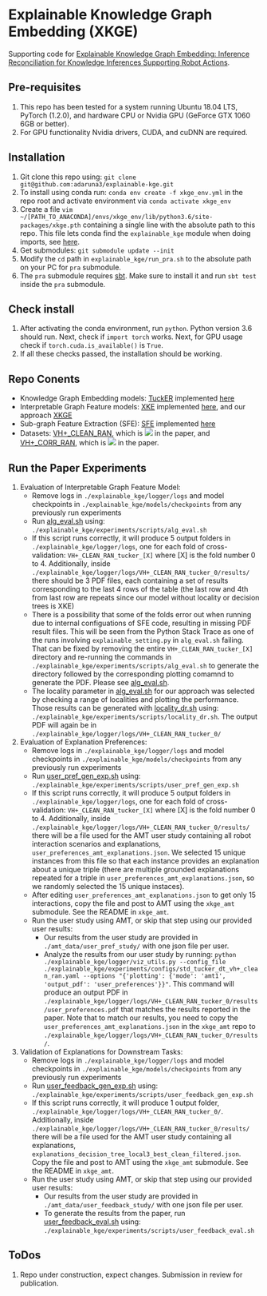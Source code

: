 # Explainable Knowledge Graph Embedding (XKGE)
Supporting code for [Explainable Knowledge Graph Embedding: Inference Reconciliation for Knowledge Inferences Supporting Robot Actions]().

## Pre-requisites
1. This repo has been tested for a system running Ubuntu 18.04 LTS, PyTorch (1.2.0), and 
hardware CPU or Nvidia GPU (GeForce GTX 1060 6GB or better).
2. For GPU functionality Nvidia drivers, CUDA, and cuDNN are required.

## Installation
1. Git clone this repo using: `git clone git@github.com:adaruna3/explainable-kge.git` 
1. To install using conda run: `conda env create -f xkge_env.yml` in the repo root and activate
environment via `conda activate xkge_env`
2. Create a file `vim ~/[PATH_TO_ANACONDA]/envs/xkge_env/lib/python3.6/site-packages/xkge.pth`
containing a single line with the absolute path to this repo. This file lets conda find the 
`explainable_kge` module when doing imports, see [here](https://stackoverflow.com/questions/37006114/anaconda-permanently-include-external-packages-like-in-pythonpath).
3. Get submodules: `git submodule update --init`
4. Modify the `cd` path in `explainable_kge/run_pra.sh` to the absolute path on your PC for `pra` submodule.
5. The `pra` submodule requires [sbt](https://www.scala-sbt.org/download.html). Make sure to install 
it and run `sbt test` inside the `pra` submodule.

## Check install
1. After activating the conda environment, run `python`. Python version 3.6 should run. Next, check if `import torch` works.
Next, for GPU usage check if `torch.cuda.is_available()` is `True`.
2. If all these checks passed, the installation should be working.

## Repo Conents

* Knowledge Graph Embedding models: [TuckER](https://arxiv.org/pdf/1901.09590.pdf) implemented [here](https://github.com/adaruna3/explainable-kge/blob/dev/explainable_kge/models/standard_models.py)
* Interpretable Graph Feature models: [XKE](https://github.com/arthurcgusmao/XKE) implemented [here](https://github.com/adaruna3/explainable-kge/blob/74e2f968dff7c17a230ad6f75bdbcdbdab938b4a/explainable_kge/models/explain_utils.py#L1791), and our approach [XKGE](https://github.com/adaruna3/explainable-kge/blob/74e2f968dff7c17a230ad6f75bdbcdbdab938b4a/explainable_kge/models/explain_utils.py#L1809)
* Sub-graph Feature Extraction (SFE): [SFE](https://aclanthology.org/D15-1173.pdf) implemented [here](https://github.com/adaruna3/pra/tree/786f93213b054b1c3ba33a82283b4ccaca5f34b7)
* Datasets: [VH+_CLEAN_RAN](https://github.com/adaruna3/explainable-kge/tree/dev/explainable_kge/datasets/VH+_CLEAN_RAN/), which is <img src="https://render.githubusercontent.com/render/math?math=D"> in the paper, and [VH+_CORR_RAN](https://github.com/adaruna3/explainable-kge/tree/dev/explainable_kge/datasets/VH+_CORR_RAN/), which is <img src="https://render.githubusercontent.com/render/math?math=\hat{D}"> in the paper.

    
## Run the Paper Experiments
1. Evaluation of Interpretable Graph Feature Model:
    - Remove logs in `./explainable_kge/logger/logs` and model checkpoints in `./explainable_kge/models/checkpoints` from any previously run experiments
    - Run [alg_eval.sh](https://github.com/adaruna3/explainable-kge/blob/dev/explainable_kge/experiments/scripts/alg_eval.sh) using: `./explainable_kge/experiments/scripts/alg_eval.sh`
    - If this script runs correctly, it will produce 5 output folders in `./explainable_kge/logger/logs`, one for each fold of cross-validation: `VH+_CLEAN_RAN_tucker_[X]` where [X] is the fold number 0 to 4. Additionally, inside `./explainable_kge/logger/logs/VH+_CLEAN_RAN_tucker_0/results/` there should be 3 PDF files, each containing a set of results corresponding to the last 4 rows of the table (the last row and 4th from last row are repeats since our model without locality or decision trees is XKE)
    - There is a possibility that some of the folds error out when running due to internal configuations of SFE code, resulting in missing PDF result files. This will be seen from the Python Stack Trace as one of the runs involving `explainable_setting.py` in `alg_eval.sh` failing. That can be fixed by removing the entire `VH+_CLEAN_RAN_tucker_[X]` directory and re-running the commands in `./explainable_kge/experiments/scripts/alg_eval.sh` to generate the directory followed by the corresponding plotting comamnd to generate the PDF. Please see [alg_eval.sh](https://github.com/adaruna3/explainable-kge/blob/dev/explainable_kge/experiments/scripts/alg_eval.sh).
    - The locality parameter in [alg_eval.sh](https://github.com/adaruna3/explainable-kge/blob/dev/explainable_kge/experiments/scripts/alg_eval.sh) for our approach was selected by checking a range of localities and plotting the performance. Those results can be generated with [locality_dr.sh](https://github.com/adaruna3/explainable-kge/blob/dev/explainable_kge/experiments/scripts/locality_dr.sh) using: `./explainable_kge/experiments/scripts/locality_dr.sh`. The output PDF will again be in `./explainable_kge/logger/logs/VH+_CLEAN_RAN_tucker_0/`
2. Evaluation of Explanation Preferences:
    - Remove logs in `./explainable_kge/logger/logs` and model checkpoints in `./explainable_kge/models/checkpoints` from any previously run experiments
    - Run [user_pref_gen_exp.sh](https://github.com/adaruna3/explainable-kge/blob/dev/explainable_kge/experiments/scripts/user_pref_gen_exp.sh) using: `./explainable_kge/experiments/scripts/user_pref_gen_exp.sh`
    - If this script runs correctly, it will produce 5 output folders in `./explainable_kge/logger/logs`, one for each fold of cross-validation: `VH+_CLEAN_RAN_tucker_[X]` where [X] is the fold number 0 to 4. Additionally, inside `./explainable_kge/logger/logs/VH+_CLEAN_RAN_tucker_0/results/` there will be a file used for the AMT user study containing all robot interaction scenarios and explanations, `user_preferences_amt_explanations.json`. We selected 15 unique instances from this file so that each instance provides an explanation about a unique triple (there are multiple grounded explanations repeated for a triple in `user_preferences_amt_explanations.json`, so we randomly selected the 15 unique instaces).
    - After editing `user_preferences_amt_explanations.json` to get only 15 interactions, copy the file and post to AMT using the `xkge_amt` submodule. See the README in `xkge_amt`.
    - Run the user study using AMT, or skip that step using our provided user results:
        - Our results from the user study are provided in `./amt_data/user_pref_study/` with one json file per user.
        - Analyze the results from our user study by running: `python ./explainable_kge/logger/viz_utils.py --config_file ./explainable_kge/experiments/configs/std_tucker_dt_vh+_clean_ran.yaml --options "{'plotting': {'mode': 'amt1', 'output_pdf': 'user_preferences'}}"`. This command will produce an output PDF in `./explainable_kge/logger/logs/VH+_CLEAN_RAN_tucker_0/results/user_preferences.pdf` that matches the results reported in the paper. Note that to match our results, you need to copy the `user_preferences_amt_explanations.json` in the `xkge_amt` repo to `./explainable_kge/logger/logs/VH+_CLEAN_RAN_tucker_0/results/`.
3. Validation of Explanations for Downstream Tasks:
    - Remove logs in `./explainable_kge/logger/logs` and model checkpoints in `./explainable_kge/models/checkpoints` from any previously run experiments
    - Run [user_feedback_gen_exp.sh](https://github.com/adaruna3/explainable-kge/blob/dev/explainable_kge/experiments/scripts/user_feedback_gen_exp.sh) using: `./explainable_kge/experiments/scripts/user_feedback_gen_exp.sh`
    - If this script runs correctly, it will produce 1 output folder, `./explainable_kge/logger/logs/VH+_CLEAN_RAN_tucker_0/`. Additionally, inside `./explainable_kge/logger/logs/VH+_CLEAN_RAN_tucker_0/results/` there will be a file used for the AMT user study containing all explanations, `explanations_decision_tree_local3_best_clean_filtered.json`. Copy the file and post to AMT using the `xkge_amt` submodule. See the README in `xkge_amt`.
    - Run the user study using AMT, or skip that step using our provided user results:
        - Our results from the user study are provided in `./amt_data/user_feedback_study/` with one json file per user.
        - To generate the results from the paper, run [user_feedback_eval.sh](https://github.com/adaruna3/explainable-kge/blob/dev/explainable_kge/experiments/scripts/user_feedback_eval.sh) using: `./explainable_kge/experiments/scripts/user_feedback_eval.sh`

## ToDos
1. Repo under construction, expect changes. Submission in review for publication.
